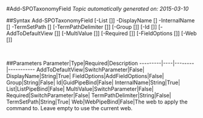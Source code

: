 #Add-SPOTaxonomyField
*Topic automatically generated on: 2015-03-10*


##Syntax
    Add-SPOTaxonomyField [-List [<ListPipeBind>]] -DisplayName [<String>] -InternalName [<String>] -TermSetPath [<String>] [-TermPathDelimiter [<String>]] [-Group [<String>]] [-Id [<GuidPipeBind>]] [-AddToDefaultView [<SwitchParameter>]] [-MultiValue [<SwitchParameter>]] [-Required [<SwitchParameter>]] [-FieldOptions [<AddFieldOptions>]] [-Web [<WebPipeBind>]]

&nbsp;

##Parameters
Parameter|Type|Required|Description
---------|----|--------|-----------
AddToDefaultView|SwitchParameter|False|
DisplayName|String|True|
FieldOptions|AddFieldOptions|False|
Group|String|False|
Id|GuidPipeBind|False|
InternalName|String|True|
List|ListPipeBind|False|
MultiValue|SwitchParameter|False|
Required|SwitchParameter|False|
TermPathDelimiter|String|False|
TermSetPath|String|True|
Web|WebPipeBind|False|The web to apply the command to. Leave empty to use the current web.
